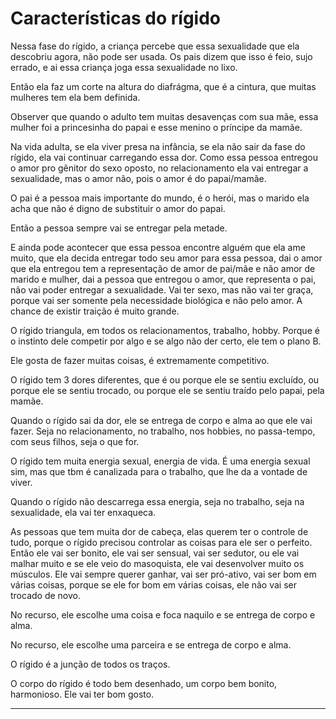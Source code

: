 # Características do rígido

Nessa fase do rígido, a criança percebe que essa sexualidade que ela descobriu agora, não pode ser usada. Os pais dizem que isso é feio, sujo errado, e ai essa criança joga essa sexualidade no lixo. 

Então ela faz um corte na altura do diafrágma, que é a cintura, que muitas mulheres tem ela bem definida.

Observer que quando o adulto tem muitas desavenças com sua mãe, essa mulher foi a princesinha do papai e esse menino o príncipe da mamãe.

Na vida adulta, se ela viver presa na infância, se ela não sair da fase do rígido, ela vai continuar carregando essa dor. Como essa pessoa entregou o amor pro gênitor do sexo oposto, no relacionamento ela vai entregar a sexualidade, mas o amor não, pois o amor é do papai/mamãe.

O pai é a pessoa mais importante do mundo, é o herói, mas o marido ela acha que não é digno de substituir o amor do papai.

Então a pessoa sempre vai se entregar pela metade.

E ainda pode acontecer que essa pessoa encontre alguém que ela ame muito, que ela decida entregar todo seu amor para essa pessoa, dai o amor que ela entregou tem a representação de amor de pai/mãe e não amor de marido e mulher, dai a pessoa que entregou o amor, que representa o pai, não vai poder entregar a sexualidade. 
Vai ter sexo, mas não vai ter graça, porque vai ser somente pela necessidade biológica e não pelo amor. A chance de existir traição é muito grande.

O rígido triangula, em todos os relacionamentos, trabalho, hobby. Porque é o instinto dele competir por algo e se algo não der certo, ele tem o plano B.

Ele gosta de fazer muitas coisas, é extremamente competitivo.

O rígido tem 3 dores diferentes, que é ou porque ele se sentiu excluído, ou porque ele se sentiu trocado, ou porque ele se sentiu traído pelo papai, pela mamãe.

Quando o rígido sai da dor, ele se entrega de corpo e alma ao que ele vai fazer. Seja no relacionamento, no trabalho, nos hobbies, no passa-tempo, com seus filhos, seja o que for.

O rígido tem muita energia sexual, energia de vida. É uma energia sexual sim, mas que tbm é canalizada para o trabalho, que lhe da a vontade de viver.

Quando o rígido não descarrega essa energia, seja no trabalho, seja na sexualidade, ela vai ter enxaqueca.

As pessoas que tem muita dor de cabeça, elas querem ter o controle de tudo, porque o rígido precisou controlar as coisas para ele ser o perfeito. Então ele vai ser bonito, ele vai ser sensual, vai ser sedutor, ou ele vai malhar muito e se ele veio do masoquista, ele vai desenvolver muito os músculos. 
Ele vai sempre querer ganhar, vai ser pró-ativo, vai ser bom em várias coisas, porque se ele for bom em várias coisas, ele não vai ser trocado de novo.

No recurso, ele escolhe uma coisa e foca naquilo e se entrega de corpo e alma.

No recurso, ele escolhe uma parceira e se entrega de corpo e alma.

O rígido é a junção de todos os traços.

O corpo do rígido é todo bem desenhado, um corpo bem bonito, harmonioso. Ele vai ter bom gosto.

---
